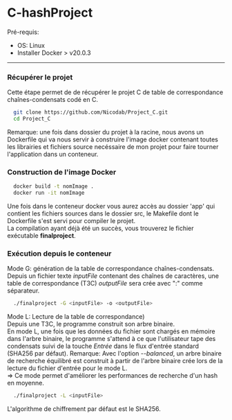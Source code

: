 # C-hashProject

Pré-requis:
- OS: Linux
- Installer Docker > v20.0.3

------
### Récupérer le projet
Cette étape permet de de récupérer le projet C de table de correspondance chaînes-condensats codé en C.
```bash
  git clone https://github.com/Nicodab/Project_C.git
  cd Project_C
```
Remarque: une fois dans dossier du projet à la racine, nous avons un Dockerfile qui va nous servir à construire l'image docker contenant toutes les librairies et fichiers source necéssaire de mon projet pour faire tourner l'application dans un conteneur.
### Construction de l'image Docker
```bash
  docker build -t nomImage .
  docker run -it nomImage
```

Une fois dans le conteneur docker vous aurez accès au dossier 'app' qui contient les fichiers sources dans le dossier src, le Makefile dont le Dockerfile s'est servi pour compiler le projet.  
La compilation ayant déjà été un succès, vous trouverez le fichier exécutable **finalproject**.

### Exécution depuis le conteneur
Mode G: génération de la table de correspondance chaînes-condensats.  
Depuis un fichier texte *inputFile* contenant des chaînes de caractères, une table de correspondance (T3C) *outputFile* sera crée avec ":" comme séparateur.
```bash
  ./finalproject -G <inputFile> -o <outputFile>
```

Mode L: Lecture de la table de correspondance)  
Depuis une T3C, le programme construit son arbre binaire.  
En mode L, une fois que les données du fichier sont chargés en mémoire dans l'arbre binaire, le programme s'attend à ce que l'utilisateur tape des condensats suivi de la touche *Entrée* dans le flux d'entrée standard (SHA256 par défaut). 
Remarque: Avec l'option *--balanced*, un arbre binaire de recherche équilibré est construit à partir de l'arbre binaire crée lors de la lecture du fichier d'entrée pour le mode L.  
=> Ce mode permet d'améliorer les performances de recherche d'un hash en moyenne.
```bash
  ./finalproject -L <inputFile>
```

L'algorithme de chiffrement par défaut est le SHA256.


